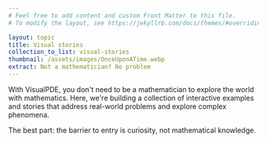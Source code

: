 ```yaml
---
# Feel free to add content and custom Front Matter to this file.
# To modify the layout, see https://jekyllrb.com/docs/themes/#overriding-theme-defaults

layout: topic
title: Visual stories
collection_to_list: visual-stories
thumbnail: /assets/images/OnceUponATime.webp
extract: Not a mathematician? No problem
---
```


With VisualPDE, you don't need to be a mathematician to explore the world with mathematics. Here, we're building a collection of interactive examples and stories that address real-world problems and explore complex phenomena.

The best part: the barrier to entry is curiosity, not mathematical knowledge.
